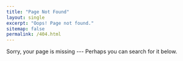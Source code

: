 ```yaml
---
title: "Page Not Found"
layout: single
excerpt: "Oops! Page not found."
sitemap: false
permalink: /404.html
---
```


Sorry, your page is missing --- Perhaps you can search for it below.

<script type="text/javascript">
    var GOOG_FIXURL_LANG = 'en';
    var GOOG_FIXURL_SITE = '{{site.url}}'
</script>
<script type="text/javascript"
    src="//linkhelp.clients.google.com/tbproxy/lh/wm/fixurl.js">
</script>